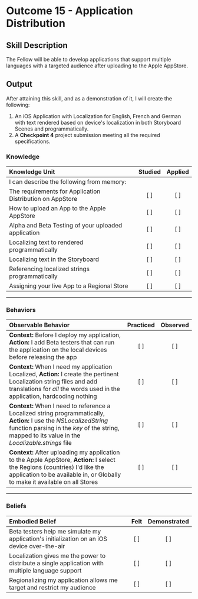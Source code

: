 # Outcome 15 - Application Distribution
## Skill Description

The Fellow will be able to develop applications that support multiple languages with a targeted audience after uploading to the Apple AppStore.

## Output
After attaining this skill, and as a demonstration of it, I will create the following:

1. An iOS Application with Localization for English, French and German with text rendered based on device's localization in both Storyboard Scenes and programmatically.
2. A **Checkpoint 4** project submission meeting all the required specifications.

### Knowledge

| Knowledge Unit   |      Studied      | Applied |
|:-------------|:------------------:|:--------:|
| I can describe the following from memory: | | |
| The requirements for Application Distribution on AppStore | [ ] | [ ] |
| How to upload an App to the Apple AppStore | [ ] | [ ] |
| Alpha and Beta Testing of your uploaded application | [ ] | [ ] |
| Localizing text to rendered programmatically | [ ] | [ ] |
| Localizing text in the Storyboard | [ ] | [ ] |
| Referencing localized strings programmatically | [ ] | [ ] |
| Assigning your live App to a Regional Store | [ ] | [ ] |

------

### Behaviors

| Observable Behavior   |      Practiced      | Observed |
|:-------------|:------------------:|:--------:|
| **Context:** Before I deploy my application, **Action:** I add Beta testers that can run the application on the local devices before releasing the app | [ ] | [ ] |
| **Context:** When I need my application Localized, **Action:** I create the pertinent Localization string files and add translations for _all_ the words used in the application, hardcoding nothing | [ ] | [ ] |
| **Context:** When I need to reference a Localized string programmatically, **Action:** I use the _NSLocalizedString_ function parsing in the _key_ of the string, mapped to its value in the _Localizable.strings_ file | [ ] | [ ] |
| **Context:** After uploading my application to the Apple AppStore, **Action:** I select the Regions (countries) I'd like the application to be available in, or Globally to make it available on all Stores | [ ] | [ ] |
------

### Beliefs

| Embodied Belief   |      Felt      | Demonstrated |
|:-------------|:------------------:|:--------:|
| Beta testers help me simulate my application's initialization on an iOS device over-the-air | [ ] | [ ] |
| Localization gives me the power to distribute a single application with multiple language support | [ ] | [ ] |
| Regionalizing my application allows me target and restrict my audience | [ ] | [ ] |

